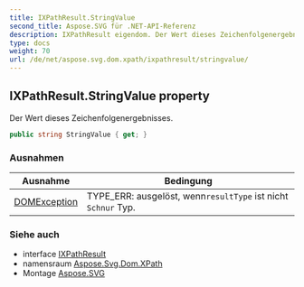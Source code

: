 ```yaml
---
title: IXPathResult.StringValue
second_title: Aspose.SVG für .NET-API-Referenz
description: IXPathResult eigendom. Der Wert dieses Zeichenfolgenergebnisses.
type: docs
weight: 70
url: /de/net/aspose.svg.dom.xpath/ixpathresult/stringvalue/
---
```

## IXPathResult.StringValue property

Der Wert dieses Zeichenfolgenergebnisses.

```csharp
public string StringValue { get; }
```

### Ausnahmen

| Ausnahme | Bedingung |
| --- | --- |
| [DOMException](../../../aspose.svg.dom/domexception/) | TYPE_ERR: ausgelöst, wenn`resultType` ist nicht `Schnur` Typ. |

### Siehe auch

* interface [IXPathResult](../)
* namensraum [Aspose.Svg.Dom.XPath](../../ixpathresult/)
* Montage [Aspose.SVG](../../../)


